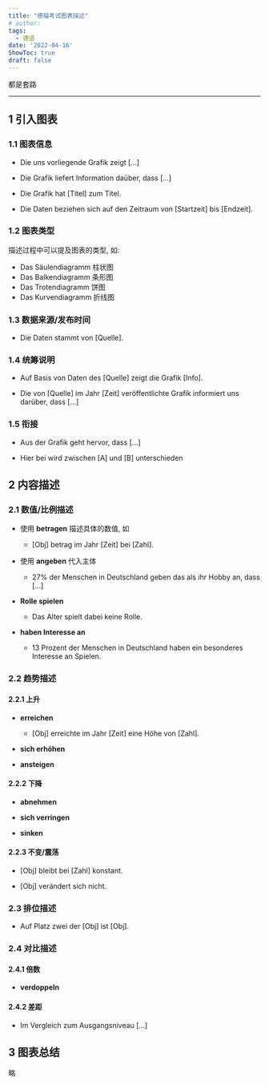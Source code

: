 ```yaml
---
title: "德福考试图表描述"
# author: 
tags:
  - 德语
date: '2022-04-16'
ShowToc: true
draft: false
---
```


都是套路

<!--more-->

---


## 1 引入图表


### 1.1 图表信息

- Die uns vorliegende Grafik zeigt [...]

- Die Grafik liefert Information daüber, dass [...]

- Die Grafik hat [Titel] zum Titel.

- Die Daten beziehen sich auf den Zeitraum von [Startzeit] bis [Endzeit].

### 1.2 图表类型

描述过程中可以提及图表的类型, 如:

- Das Säulendiagramm 柱状图
- Das Balkendiagramm 条形图
- Das Trotendiagramm 饼图
- Das Kurvendiagramm 折线图

### 1.3 数据来源/发布时间

- Die Daten stammt von [Quelle].

### 1.4 统筹说明

- Auf Basis von Daten des [Quelle] zeigt die Grafik [Info].

- Die von [Quelle] im Jahr [Zeit] veröffentlichte Grafik informiert uns darüber, dass [...]

### 1.5 衔接

- Aus der Grafik geht hervor, dass [...]

- Hier bei wird  zwischen [A] und [B] unterschieden

## 2 内容描述

### 2.1 数值/比例描述

- 使用 **betragen** 描述具体的数值, 如

	- [Obj] betrag im Jahr [Zeit] bei [Zahl].

- 使用 **angeben** 代入主体

	- 27% der Menschen in Deutschland geben das als ihr Hobby an, dass [...]

- **Rolle spielen**

	- Das Alter spielt dabei keine Rolle.

- **haben Interesse an**

	- 13 Prozent der Menschen in Deutschland haben ein besonderes Interesse an Spielen.

### 2.2 趋势描述

#### 2.2.1 **上升**

- **erreichen**

	- [Obj] erreichte im Jahr [Zeit] eine Höhe von [Zahl].

- **sich erhöhen**

- **ansteigen**

#### 2.2.2 **下降**

- **abnehmen**

- **sich verringen**

- **sinken**

#### 2.2.3 **不变/震荡**

- [Obj] bleibt bei [Zahl] konstant.

- [Obj] verändert sich nicht. 

### 2.3 排位描述

- Auf Platz zwei der [Obj] ist [Obj].

### 2.4 对比描述

#### 2.4.1 **倍数**

- **verdoppeln** 

#### 2.4.2 **差距**

- Im Vergleich zum Ausgangsniveau [...]

## 3 图表总结
略
